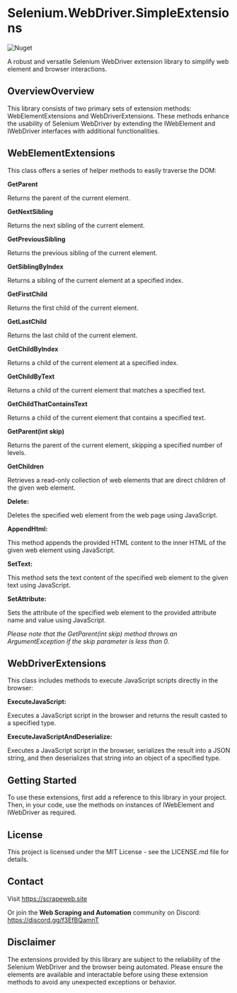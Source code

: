 # Selenium.WebDriver.SimpleExtensions

![Nuget](https://img.shields.io/nuget/v/Selenium.WebDriver.SimpleExtensions)

A robust and versatile Selenium WebDriver extension library to simplify web element and browser interactions.

## OverviewOverview
This library consists of two primary sets of extension methods: WebElementExtensions and WebDriverExtensions. These methods enhance the usability of Selenium WebDriver by extending the IWebElement and IWebDriver interfaces with additional functionalities.

## WebElementExtensions
This class offers a series of helper methods to easily traverse the DOM:

**GetParent**

Returns the parent of the current element.

**GetNextSibling**

Returns the next sibling of the current element.

**GetPreviousSibling**

Returns the previous sibling of the current element.

**GetSiblingByIndex**

Returns a sibling of the current element at a specified index.

**GetFirstChild**

Returns the first child of the current element.

**GetLastChild**

Returns the last child of the current element.

**GetChildByIndex**

Returns a child of the current element at a specified index.

**GetChildByText**

Returns a child of the current element that matches a specified text.

**GetChildThatContainsText**

Returns a child of the current element that contains a specified text.

**GetParent(int skip)**

Returns the parent of the current element, skipping a specified number of levels.

**GetChildren** 

Retrieves a read-only collection of web elements that are direct children of the given web element.

**Delete:**

Deletes the specified web element from the web page using JavaScript.

**AppendHtml:**

This method appends the provided HTML content to the inner HTML of the given web element using JavaScript.

**SetText:** 

This method sets the text content of the specified web element to the given text using JavaScript.

**SetAttribute:** 

Sets the attribute of the specified web element to the provided attribute name and value using JavaScript.

*Please note that the GetParent(int skip) method throws an ArgumentException if the skip parameter is less than 0.*

## WebDriverExtensions
This class includes methods to execute JavaScript scripts directly in the browser:

**ExecuteJavaScript:**

Executes a JavaScript script in the browser and returns the result casted to a specified type.

**ExecuteJavaScriptAndDeserialize:**

Executes a JavaScript script in the browser, serializes the result into a JSON string, and then deserializes that string into an object of a specified type.

## Getting Started
To use these extensions, first add a reference to this library in your project. Then, in your code, use the methods on instances of IWebElement and IWebDriver as required.

## License
This project is licensed under the MIT License - see the LICENSE.md file for details.

## Contact
Visit https://scrapeweb.site

Or join the **Web Scraping and Automation** community on Discord: https://discord.gg/f3EfBQamnT

## Disclaimer
The extensions provided by this library are subject to the reliability of the Selenium WebDriver and the browser being automated. Please ensure the elements are available and interactable before using these extension methods to avoid any unexpected exceptions or behavior.
